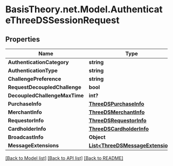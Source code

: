 # BasisTheory.net.Model.AuthenticateThreeDSSessionRequest

## Properties

Name | Type | Description | Notes
------------ | ------------- | ------------- | -------------
**AuthenticationCategory** | **string** |  | 
**AuthenticationType** | **string** |  | 
**ChallengePreference** | **string** |  | [optional] 
**RequestDecoupledChallenge** | **bool** |  | [optional] 
**DecoupledChallengeMaxTime** | **int?** |  | [optional] 
**PurchaseInfo** | [**ThreeDSPurchaseInfo**](ThreeDSPurchaseInfo.md) |  | [optional] 
**MerchantInfo** | [**ThreeDSMerchantInfo**](ThreeDSMerchantInfo.md) |  | [optional] 
**RequestorInfo** | [**ThreeDSRequestorInfo**](ThreeDSRequestorInfo.md) |  | 
**CardholderInfo** | [**ThreeDSCardholderInfo**](ThreeDSCardholderInfo.md) |  | [optional] 
**BroadcastInfo** | **Object** |  | [optional] 
**MessageExtensions** | [**List&lt;ThreeDSMessageExtension&gt;**](ThreeDSMessageExtension.md) |  | [optional] 

[[Back to Model list]](../README.md#documentation-for-models) [[Back to API list]](../README.md#documentation-for-api-endpoints) [[Back to README]](../README.md)


